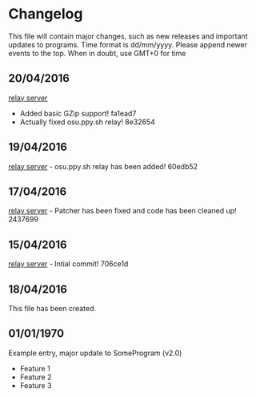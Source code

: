 # Changelog
This file will contain major changes, such as new releases and important updates to programs.
Time format is dd/mm/yyyy. Please append newer events to the top. When in doubt, use GMT+0 for time

## 20/04/2016
[relay server](https://github.com/The-Aquila-Network-Community/osu-relay-server)
- Added basic GZip support! fa1ead7
- Actually fixed osu.ppy.sh relay! 8e32654

## 19/04/2016
[relay server](https://github.com/The-Aquila-Network-Community/osu-relay-server) - osu.ppy.sh relay has been added! 60edb52

## 17/04/2016
[relay server](https://github.com/The-Aquila-Network-Community/osu-relay-server) - Patcher has been fixed and code has been cleaned up! 2437699

## 15/04/2016
[relay server](https://github.com/The-Aquila-Network-Community/osu-relay-server) - Intial commit! 706ce1d

## 18/04/2016
This file has been created.

## 01/01/1970
Example entry, major update to SomeProgram (v2.0)
* Feature 1
* Feature 2
* Feature 3
